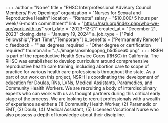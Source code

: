 +++
author = "None"
title = "RHSC Interprofessional Advisory Council Members/ Five Openings"
organization = "Nurses for Sexual and Reproductive Health"
location = "Remote"
salary = "$10,000/ 5 hours per week/ 6-month committment"
link = "https://nsrh.org/index.php/who-we-are/work-with-us"
sort_date = "2023-12-21"
created_at = "December 21, 2023"
closing_date = "January 19, 2024"
a_job_type = ["Paid Fellowship","Part Time","Temporary"]
b_benefits = ["Permanently Remote"]
c_feedback = ""
aa_degrees_required = "Other degree or certification required"
thumbnail = "../../images/nsrhlogopng_b5d5cea0.png"
+++
NSRH is part of the reproductive Health Service Corps (RHSC) in California. The RHSC was established to develop curriculum around comprehensive reproductive health care training, including abortion care to scope of practice for various health care professionals throughout the state. As a part of our work on this project, NSRH is coordinating the development of education for Doulas, RNs, LVNs, Medical Assistants, Paramedics, and Community Health Workers. We are recruiting a body of interdisciplinary experts who can work with us as thought partners during this critical early stage of the process. We are looking to recruit professionals with a wealth of experience as either a (1) Community Health Worker, (2) Paramedic or EMT, (3) Doula, (4) Medical Assistant, (5) Licensed Vocational Nurse who also possess a depth of knowledge about their discipline.